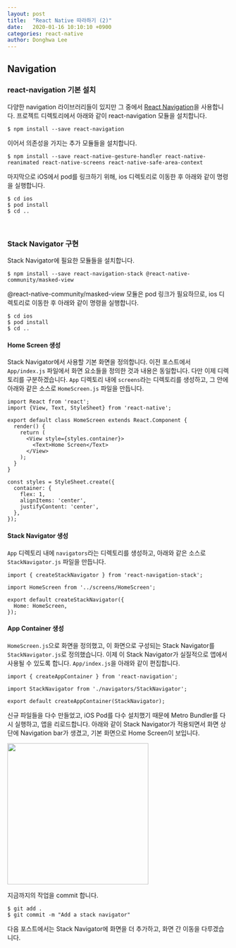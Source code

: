 ```yaml
---
layout: post
title:  "React Native 따라하기 (2)"
date:   2020-01-16 10:10:10 +0900
categories: react-native
author: Donghwa Lee
---
```

## Navigation
### react-navigation 기본 설치
다양한 navigation 라이브러리들이 있지만 그 중에서 [React Navigation](https://reactnavigation.org/)을 사용합니다. 프로젝트 디렉토리에서 아래와 같이 react-navigation 모듈을 설치합니다.

```shell
$ npm install --save react-navigation
```

이어서 의존성을 가지는 추가 모듈들을 설치합니다.

```shell
$ npm install --save react-native-gesture-handler react-native-reanimated react-native-screens react-native-safe-area-context
```

마지막으로 iOS에서 pod를 링크하기 위해, ios 디렉토리로 이동한 후 아래와 같이 명령을 실행합니다.
```shell
$ cd ios
$ pod install
$ cd ..
```
<br/>

### Stack Navigator 구현
Stack Navigator에 필요한 모듈들을 설치합니다.

```shell
$ npm install --save react-navigation-stack @react-native-community/masked-view
```
@react-native-community/masked-view 모듈은 pod 링크가 필요하므로, ios 디렉토리로 이동한 후 아래와 같이 명령을 실행합니다.
```shell
$ cd ios
$ pod install
$ cd ..
```
#### Home Screen 생성
Stack Navigator에서 사용할 기본 화면을 정의합니다. 이전 포스트에서 `App/index.js` 파일에서 화면 요소들을 정의한 것과 내용은 동일합니다. 다만 이제 디렉토리를 구분하겠습니다. `App` 디렉토리 내에 `screens`라는 디렉토리를 생성하고, 그 안에 아래와 같은 소스로 `HomeScreen.js` 파일을 만듭니다.

```react
import React from 'react';
import {View, Text, StyleSheet} from 'react-native';

export default class HomeScreen extends React.Component {
  render() {
    return (
      <View style={styles.container}>
        <Text>Home Screen</Text>
      </View>
    );
  }
}

const styles = StyleSheet.create({
  container: {
    flex: 1,
    alignItems: 'center',
    justifyContent: 'center',
  },
});
```
#### Stack Navigator 생성
`App` 디렉토리 내에 `navigators`라는 디렉토리를 생성하고, 아래와 같은 소스로 `StackNavigator.js` 파일을 만듭니다.
```react
import { createStackNavigator } from 'react-navigation-stack';

import HomeScreen from '../screens/HomeScreen';

export default createStackNavigator({
  Home: HomeScreen,
});
```

#### App Container 생성
`HomeScreen.js`으로 화면을 정의했고, 이 화면으로 구성되는 Stack Navigator를 `StackNavigator.js`로 정의했습니다. 이제 이 Stack Navigator가 실질적으로 앱에서 사용될 수 있도록 합니다. `App/index.js`을 아래와 같이 편집합니다.
```react
import { createAppContainer } from 'react-navigation';

import StackNavigator from './navigators/StackNavigator';

export default createAppContainer(StackNavigator);
```

신규 파일들을 다수 만들었고, iOS Pod를 다수 설치했기 때문에 Metro Bundler를 다시 실행하고, 앱을 리로드합니다. 아래와 같이 Stack Navigator가 적용되면서 화면 상단에 Navigation bar가 생겼고, 기본 화면으로 Home Screen이 보입니다.

<img src="{{ site.url }}/assets/images/2020-01-16-01.png" width="320" />

지금까지의 작업을 commit 합니다.

```shell
$ git add .
$ git commit -m "Add a stack navigator"
```

다음 포스트에서는 Stack Navigator에 화면을 더 추가하고, 화면 간 이동을 다루겠습니다.